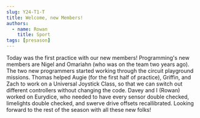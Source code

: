 ```yaml
---
slug: Y24-T1-T
title: Welcome, new Members!
authors:
  - name: Rowan 
    title: Sport
tags: [presason]
---
```

Today was the first practice with our new members! Programming's new members are Nigel and Omariahn (who was on the team two years ago). The two new programmers started working through the circuit playground missions. Thomas helped Augie (for the first half of practice), Griffin, and Zach to work on a Universal Joystick Class, so that we can switch out different controllers without changing the code. Davey and I (Rowan) worked on Eurydice, who needed to have every sensor double checked, limelights double checked, and swerve drive offsets recallibrated. Looking forward to the rest of the season with all these new folks!